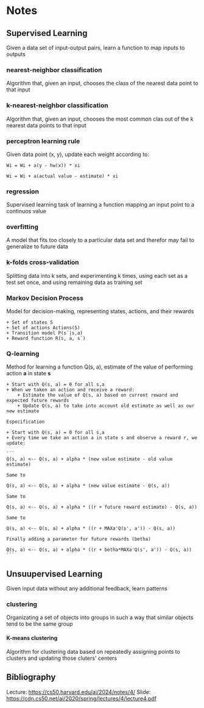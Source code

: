 # Notes

## Supervised Learning

Given a data set of input-output pairs, learn a function to map inputs to outputs

### nearest-neighbor classification

Algorithm that, given an input, chooses the class of the nearest data point to that input

### k-nearest-neighbor classification

Algorithm that, given an input, chooses the most common clas out of the k nearest data points to that input

### perceptron learning rule

Given data point (x, y), update each weight according to:

```
Wi = Wi + a(y - hw(x)) * xi
```

```
Wi = Wi + a(actual value - estimate) * xi
```

### regression

Supervised learning task of learning a function mapping an input point to a continuos value

### overfitting

A model  that fits too closely to a particular data set and therefor may fail to generalize to future data

### k-folds cross-validation

Splitting data into k sets, and experimenting k times, using each set as a test set once, and using remaining data as training set

### Markov Decision Process

Model for decision-making, representing states, actions, and their rewards

    + Set of states S
    + Set of actions Actions(S)
    + Transition model P(s´|s,a)
    + Reward function R(s, a, s´)

### Q-learning

Method for learning a function Q(s, a), estimate of the value of performing action **a** in state **s**

    + Start with Q(s, a) = 0 for all s,a
    + When we taken an action and receive a reward:
        + Estimate the value of Q(s, a) based on current reward and expected future rewards
        + Update Q(s, a) to take into account old estimate as well as our new estimate

    Especification

    + Start with Q(s, a) = 0 for all s,a
    + Every time we take an action a in state s and observe a reward r, we update:

    ```
    Q(s, a) <-- Q(s, a) + alpha * (new value estimate - old value estimate)

    Same to

    Q(s, a) <-- Q(s, a) + alpha * (new value estimate - Q(s, a))

    Same to

    Q(s, a) <-- Q(s, a) + alpha * ((r + future reward estimate) - Q(s, a))

    Same to

    Q(s, a) <-- Q(s, a) + alpha * ((r + MAXa'Q(s', a')) - Q(s, a))

    Finally adding a parameter for future rewards (betha)

    Q(s, a) <-- Q(s, a) + alpha * ((r + betha*MAXa'Q(s', a')) - Q(s, a))
    ```

## Unsuupervised Learning

Given input data without any additional feedback, learn patterns

### clustering

Organizating a set of objects into groups in such a way that similar objects tend to be the same group

#### K-means clustering

Algorithm for clustering data based on repeatedly assigning points to clusters and updating those cluters' centers

## Bibliography
Lecture: https://cs50.harvard.edu/ai/2024/notes/4/
Slide: https://cdn.cs50.net/ai/2020/spring/lectures/4/lecture4.pdf
